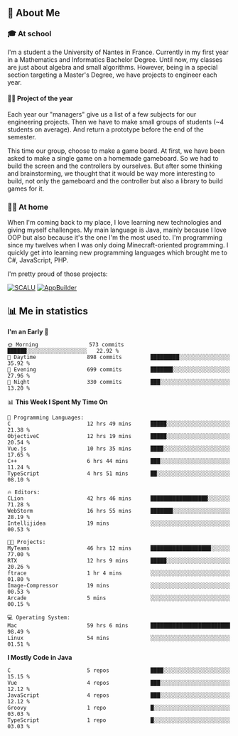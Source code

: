 ## 👀 About Me

### 🎓 At school

I'm a student a the University of Nantes in France. Currently in my first year in a Mathematics and Informatics Bachelor Degree. Until now, my classes are just about algebra and small algorithms. However, being in a special section targeting a Master's Degree, we have projects to engineer each year. 

#### 🔧🔬 Project of the year

Each year our "managers" give us a list of a few subjects for our engineering projects. Then we have to make small groups of students (~4 students on average). And return a prototype before the end of the semester.

This time our group, choose to make a game board. At first, we have been asked to make a single game on a homemade gameboard. So we had to build the screen and the controllers by ourselves. 
But after some thinking and brainstorming, we thought that it would be way more interesting to build, not only the gameboard and the controller but also a library to build games for it.

### 👨‍💻 At home

When I'm coming back to my place, I love learning new technologies and giving myself challenges. My main language is Java, mainly because I love OOP but also because it's the one I'm the most used to. I'm programming since my twelves when I was only doing Minecraft-oriented programming.  I quickly get into learning new programming languages which brought me to C#, JavaScript, PHP. 

I'm pretty proud of those projects:

[![SCALU](https://github-readme-stats.vercel.app/api/pin?username=renardfute&repo=SCALU)](https://github.com/renardfute/scalu)
[![AppBuilder](https://github-readme-stats.vercel.app/api/pin?username=pulsedev2&repo=AppBuilder)](https://github.com/pulsedev2/AppBuilder)

## 📊 Me in statistics
<!--START_SECTION:waka-->
**I'm an Early 🐤** 

```text
🌞 Morning                573 commits         ██████░░░░░░░░░░░░░░░░░░░   22.92 % 
🌆 Daytime                898 commits         █████████░░░░░░░░░░░░░░░░   35.92 % 
🌃 Evening                699 commits         ███████░░░░░░░░░░░░░░░░░░   27.96 % 
🌙 Night                  330 commits         ███░░░░░░░░░░░░░░░░░░░░░░   13.20 % 
```


📊 **This Week I Spent My Time On** 

```text
💬 Programming Languages: 
C                        12 hrs 49 mins      █████░░░░░░░░░░░░░░░░░░░░   21.38 % 
ObjectiveC               12 hrs 19 mins      █████░░░░░░░░░░░░░░░░░░░░   20.54 % 
Vue.js                   10 hrs 35 mins      ████░░░░░░░░░░░░░░░░░░░░░   17.65 % 
C++                      6 hrs 44 mins       ███░░░░░░░░░░░░░░░░░░░░░░   11.24 % 
TypeScript               4 hrs 51 mins       ██░░░░░░░░░░░░░░░░░░░░░░░   08.10 % 

🔥 Editors: 
CLion                    42 hrs 46 mins      ██████████████████░░░░░░░   71.28 % 
WebStorm                 16 hrs 55 mins      ███████░░░░░░░░░░░░░░░░░░   28.19 % 
Intellijidea             19 mins             ░░░░░░░░░░░░░░░░░░░░░░░░░   00.53 % 

🐱‍💻 Projects: 
MyTeams                  46 hrs 12 mins      ███████████████████░░░░░░   77.00 % 
RTX                      12 hrs 9 mins       █████░░░░░░░░░░░░░░░░░░░░   20.26 % 
ftrace                   1 hr 4 mins         ░░░░░░░░░░░░░░░░░░░░░░░░░   01.80 % 
Image-Compressor         19 mins             ░░░░░░░░░░░░░░░░░░░░░░░░░   00.53 % 
Arcade                   5 mins              ░░░░░░░░░░░░░░░░░░░░░░░░░   00.15 % 

💻 Operating System: 
Mac                      59 hrs 6 mins       █████████████████████████   98.49 % 
Linux                    54 mins             ░░░░░░░░░░░░░░░░░░░░░░░░░   01.51 % 
```

**I Mostly Code in Java** 

```text
C                        5 repos             ████░░░░░░░░░░░░░░░░░░░░░   15.15 % 
Vue                      4 repos             ███░░░░░░░░░░░░░░░░░░░░░░   12.12 % 
JavaScript               4 repos             ███░░░░░░░░░░░░░░░░░░░░░░   12.12 % 
Groovy                   1 repo              █░░░░░░░░░░░░░░░░░░░░░░░░   03.03 % 
TypeScript               1 repo              █░░░░░░░░░░░░░░░░░░░░░░░░   03.03 % 
```




<!--END_SECTION:waka-->
